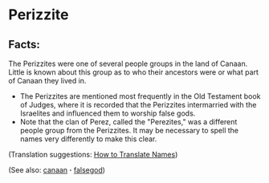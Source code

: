 # Perizzite #

## Facts: ##

​The Perizzites were one of several people groups in the land of Canaan. Little is known about this group as to who their ancestors were or what part of Canaan they lived in.

* The Perizzites are mentioned most frequently in the Old Testament book of Judges, where it is recorded that the Perizzites intermarried with the Israelites and influenced them to worship false gods.
* Note that the clan of Perez, called the "Perezites," was a different people group from the Perizzites. It may be necessary to spell the names very differently to make this clear.

(Translation suggestions: [How to Translate Names](https://git.door43.org/Door43/en-ta-translate-vol1/src/master/content/translate_names.md))

(See also: [canaan](../other/canaan.md) **·** [falsegod](../kt/falsegod.md))

